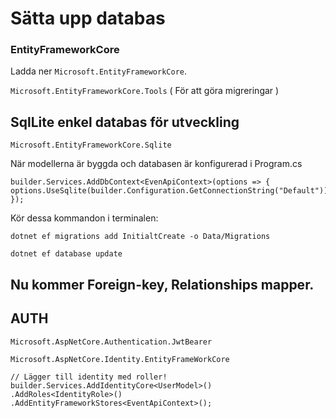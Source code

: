 # Sätta upp databas



### EntityFrameworkCore
Ladda ner `Microsoft.EntityFrameworkCore`.

`Microsoft.EntityFrameworkCore.Tools` ( För att göra migreringar )


## SqlLite enkel databas för utveckling

`Microsoft.EntityFrameworkCore.Sqlite`



När modellerna är byggda och databasen är konfigurerad i Program.cs

```
builder.Services.AddDbContext<EvenApiContext>(options => {
options.UseSqlite(builder.Configuration.GetConnectionString("Default"));
});
```

Kör dessa kommandon i terminalen:

`dotnet ef migrations add InitialtCreate -o Data/Migrations`

`dotnet ef database update`


## Nu kommer Foreign-key, Relationships mapper.

## AUTH

`Microsoft.AspNetCore.Authentication.JwtBearer`

`Microsoft.AspNetCore.Identity.EntityFrameWorkCore`

```
// Lägger till identity med roller!
builder.Services.AddIdentityCore<UserModel>()
.AddRoles<IdentityRole>()
.AddEntityFrameworkStores<EventApiContext>();
```